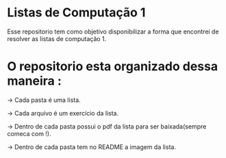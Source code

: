 # Listas de Computação 1

Esse repositorio tem como objetivo disponibilizar a forma que encontrei de resolver as listas de computação 1.

# O repositorio esta organizado dessa maneira :

-> Cada pasta é uma lista.

-> Cada arquivo é um exercício da lista.

-> Dentro de cada pasta possui o pdf da lista para ser baixada(sempre comeca com !).

-> Dentro de cada pasta tem no README a imagem da lista.
